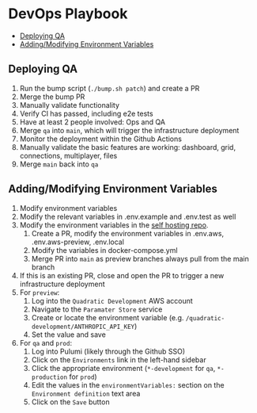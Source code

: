 <!-- omit in toc -->
# DevOps Playbook

- [Deploying QA](#deploying-qa)
- [Adding/Modifying Environment Variables](#addingmodifying-environment-variables)


## Deploying QA
1. Run the bump script (`./bump.sh patch`) and create a PR
1. Merge the bump PR
1. Manually validate functionality
1. Verify CI has passed, including e2e tests
1. Have at least 2 people involved: Ops and QA
1. Merge `qa` into `main`, which will trigger the infrastructure deployment
1. Monitor the deployment within the Github Actions
1. Manually validate the basic features are working: dashboard, grid, connections, multiplayer, files
1. Merge `main` back into `qa`

## Adding/Modifying Environment Variables

1. Modify environment variables
1. Modify the relevant variables in .env.example and .env.test as well
1. Modify the environment variables in the [self hosting repo](https://github.com/quadratichq/quadratic-selfhost). 
   1. Create a PR, modify the environment variables in .env.aws, .env.aws-preview, .env.local
   1. Modify the variables in docker-compose.yml
   1. Merge PR into `main` as preview branches always pull from the main branch
1. If this is an existing PR, close and open the PR to trigger a new infrastructure deployment
1. For `preview`:
   1. Log into the `Quadratic Development` AWS account
   1. Navigate to the `Paramater Store` service
   1. Create or locate the environment variable (e.g. `/quadratic-development/ANTHROPIC_API_KEY`)
   1. Set the value and save
1. For `qa` and `prod`:
   1. Log into Pulumi (likely through the Github SSO)
   1. Click on the `Environments` link in the left-hand sidebar
   1. Click the appropriate environment (`*-development` for `qa`, `*-production` for `prod`)
   1. Edit the values in the `environmentVariables:` section on the `Environment definition` text area
   1. Click on the `Save` button